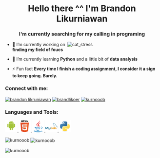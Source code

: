 <h1 align="center">Hello there ^^ I'm Brandon Likurniawan</h1>
<h3 align="center">I'm currently searching for my calling in programing</h3>
<img align="right" alt="cat_stress" width ="300" src=https://media1.tenor.com/m/pFz1Q12_hXEAAAAd/cat-holding-head-cat.gif>

- 🔭 I’m currently working on **finding my field of foucs**

- 🌱 I’m currently learning **Python** and a little bit of **data analysis**

- ⚡ Fun fact **Every time I finish a coding assignment, I consider it a sign to keep going. Barely.**

<h3 align="left">Connect with me:</h3>
<p align="left">
<a href="https://linkedin.com/in/brandon likruniawan" target="blank"><img align="center" src="https://raw.githubusercontent.com/rahuldkjain/github-profile-readme-generator/master/src/images/icons/Social/linked-in-alt.svg" alt="brandon likruniawan" height="30" width="40" /></a>
<a href="https://instagram.com/brandlikoer" target="blank"><img align="center" src="https://raw.githubusercontent.com/rahuldkjain/github-profile-readme-generator/master/src/images/icons/Social/instagram.svg" alt="brandlikoer" height="30" width="40" /></a>
<a href="https://discord.gg/kurnooob" target="blank"><img align="center" src="https://raw.githubusercontent.com/rahuldkjain/github-profile-readme-generator/master/src/images/icons/Social/discord.svg" alt="kurnooob" height="30" width="40" /></a>
</p>

<h3 align="left">Languages and Tools:</h3>
<p align="left"> <a href="https://developer.android.com" target="_blank" rel="noreferrer"> <img src="https://raw.githubusercontent.com/devicons/devicon/master/icons/android/android-original-wordmark.svg" alt="android" width="40" height="40"/> </a> <a href="https://www.w3.org/html/" target="_blank" rel="noreferrer"> <img src="https://raw.githubusercontent.com/devicons/devicon/master/icons/html5/html5-original-wordmark.svg" alt="html5" width="40" height="40"/> </a> <a href="https://www.java.com" target="_blank" rel="noreferrer"> <img src="https://raw.githubusercontent.com/devicons/devicon/master/icons/java/java-original.svg" alt="java" width="40" height="40"/> </a> <a href="https://www.mysql.com/" target="_blank" rel="noreferrer"> <img src="https://raw.githubusercontent.com/devicons/devicon/master/icons/mysql/mysql-original-wordmark.svg" alt="mysql" width="40" height="40"/> </a> <a href="https://www.python.org" target="_blank" rel="noreferrer"> <img src="https://raw.githubusercontent.com/devicons/devicon/master/icons/python/python-original.svg" alt="python" width="40" height="40"/> </a> </p>

<p><img align="left" src="https://github-readme-stats.vercel.app/api/top-langs?username=kurnooob&show_icons=true&locale=en&layout=compact" alt="kurnooob" /></p>

<p>&nbsp;<img align="center" src="https://github-readme-stats.vercel.app/api?username=kurnooob&show_icons=true&locale=en" alt="kurnooob" /></p>

<p><img align="center" src="https://github-readme-streak-stats.herokuapp.com/?user=kurnooob&" alt="kurnooob" /></p>
